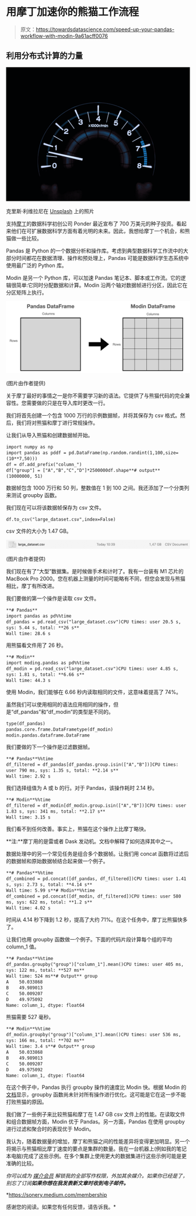# 用摩丁加速你的熊猫工作流程

> 原文：<https://towardsdatascience.com/speed-up-your-pandas-workflow-with-modin-9a61acff0076>

## 利用分布式计算的力量

![](img/2d9f978b1d215b98fd68919b9a38df3c.png)

克里斯·利维拉尼在 [Unsplash](https://unsplash.com/s/photos/speed-up?utm_source=unsplash&utm_medium=referral&utm_content=creditCopyText) 上的照片

支持[摩丁](https://modin.readthedocs.io/en/stable/)的数据科学初创公司 Ponder 最近宣布了 700 万美元的种子投资。看起来他们在可扩展数据科学方面有着光明的未来。因此，我想给摩丁一个机会，和熊猫做一些比较。

Pandas 是 Python 的一个数据分析和操作库。考虑到典型数据科学工作流中的大部分时间都花在数据清理、操作和预处理上，Pandas 可能是数据科学生态系统中使用最广泛的 Python 库。

Modin 是另一个 Python 库，可以加速 Pandas 笔记本、脚本或工作流。它的逻辑很简单:它同时分配数据和计算。Modin 沿两个轴对数据帧进行分区，因此它在分区矩阵上执行。

![](img/7708bf26993a9b887f3cff25de5c0492.png)

(图片由作者提供)

关于摩丁最好的事情之一是你不需要学习新的语法。它提供了与熊猫代码的完全兼容性。您需要做的只是在导入库时更改一行。

我们将首先创建一个包含 1000 万行的示例数据帧，并将其保存为 csv 格式。然后，我们将对熊猫和摩丁进行常规操作。

让我们从导入熊猫和创建数据帧开始。

```
import numpy as np
import pandas as pddf = pd.DataFrame(np.random.randint(1,100,size=(10**7,50)))
df = df.add_prefix("column_")
df["group"] = ["A","B","C","D"]*2500000df.shape**# output**
(10000000, 51)
```

数据帧包含 1000 万行和 50 列，整数值在 1 到 100 之间。我还添加了一个分类列来测试 groupby 函数。

我们现在可以将该数据帧保存为 csv 文件。

```
df.to_csv("large_dataset.csv",index=False)
```

csv 文件的大小为 1.47 GB。

![](img/64518b2e0b9985b05187ff38ad550112.png)

(图片由作者提供)

我们现在有了“大型”数据集。是时候做手术和计时了。我有一台装有 M1 芯片的 MacBook Pro 2000。您在机器上测量的时间可能略有不同，但您会发现与熊猫相比，摩丁有所改进。

我们要做的第一个操作是读取 csv 文件。

```
**# Pandas**
import pandas as pd%%time
df_pandas = pd.read_csv("large_dataset.csv")CPU times: user 20.5 s, sys: 5.44 s, total: **26 s**
Wall time: 28.6 s
```

用熊猫看文件用了 26 秒。

```
**# Modin**
import moding.pandas as pd%%time
df_modin = pd.read_csv("large_dataset.csv")CPU times: user 4.85 s, sys: 1.81 s, total: **6.66 s**
Wall time: 44.3 s
```

使用 Modin，我们能够在 6.66 秒内读取相同的文件，这意味着提高了 74%。

虽然我们可以使用相同的语法应用相同的操作，但是“df_pandas”和“df_modin”的类型是不同的。

```
type(df_pandas)
pandas.core.frame.DataFrametype(df_modin)
modin.pandas.dataframe.DataFrame
```

我们要做的下一个操作是过滤数据帧。

```
**# Pandas**%%time
df_filtered = df_pandas[df_pandas.group.isin(["A","B"])]CPU times: user 790 ms, sys: 1.35 s, total: **2.14 s**
Wall time: 2.92 s
```

我们选择组值为 A 或 b 的行。对于 Pandas，该操作耗时 2.14 秒。

```
**# Modin**%%time
df_filtered = df_modin[df_modin.group.isin(["A","B"])]CPU times: user 1.83 s, sys: 341 ms, total: **2.17 s**
Wall time: 3.15 s
```

我们看不到任何改善。事实上，熊猫在这个操作上比摩丁略快。

**注:**摩丁用的是雷或者 Dask 发动机。文档中解释了如何选择其中之一。

数据处理中的另一个常见任务是组合多个数据帧。让我们用 concat 函数将过滤后的数据帧和原始数据帧结合起来做一个例子。

```
**# Pandas**%%time
df_combined = pd.concat([df_pandas, df_filtered])CPU times: user 1.41 s, sys: 2.73 s, total: **4.14 s**
Wall time: 5.99 s**# Modin**%%time
df_combined = pd.concat([df_modin, df_filtered])CPU times: user 580 ms, sys: 622 ms, total: **1.2 s**
Wall time: 4.02 s
```

时间从 4.14 秒下降到 1.2 秒，提高了大约 71%。在这个任务中，摩丁比熊猫快多了。

让我们也用 groupby 函数做一个例子。下面的代码片段计算每个组的平均 column_1 值。

```
**# Pandas**%%time
df_pandas.groupby("group")["column_1"].mean()CPU times: user 405 ms, sys: 122 ms, total: **527 ms**
Wall time: 524 ms**# Output** group
A    50.033868
B    49.989013
C    50.009207
D    49.975092
Name: column_1, dtype: float64
```

熊猫需要 527 毫秒。

```
**# Modin**%%time
df_modin.groupby("group")["column_1"].mean()CPU times: user 536 ms, sys: 166 ms, total: **702 ms**
Wall time: 3.4 s**# Output** group
A    50.033868
B    49.989013
C    50.009207
D    49.975092
Name: column_1, dtype: float64
```

在这个例子中，Pandas 执行 groupby 操作的速度比 Modin 快。根据 Modin 的[文档](https://modin.readthedocs.io/en/stable/supported_apis/dataframe_supported.html)显示，groupby 函数尚未针对所有操作进行优化。这可能是它在这一步不能打败熊猫的原因。

我们做了一些例子来比较熊猫和摩丁在 1.47 GB csv 文件上的性能。在读取文件和组合数据帧方面，Modin 优于 Pandas。另一方面，Pandas 在使用 groupby 进行过滤和聚合时的表现优于 Modin。

我认为，随着数据量的增加，摩丁和熊猫之间的性能差异将变得更加明显。另一个将揭示与熊猫相比摩丁速度的要点是集群的数量。我在一台机器上(例如我的笔记本电脑)完成了这些示例。在多个集群上使用更大的数据集进行这些示例可能是更准确的比较。

*你可以成为* [*媒介会员*](https://sonery.medium.com/membership) *解锁我的全部写作权限，外加其余媒介。如果你已经是了，别忘了订阅**如果你想在我发表新文章时收到电子邮件。***

*<https://sonery.medium.com/membership>  

感谢您的阅读。如果您有任何反馈，请告诉我。*